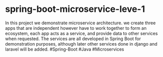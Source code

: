 # spring-boot-microservice-leve-1
In this project we demonstrate microservice architecture. we create three apps that are independent however have to work together to form an ecosystem, each app acts as a service, and provide data to other services when requested. The services are all developed in Spring Boot for demonstration purposes, although later other services done in django and laravel will be added. #Spring-Boot #Java #Microservices
